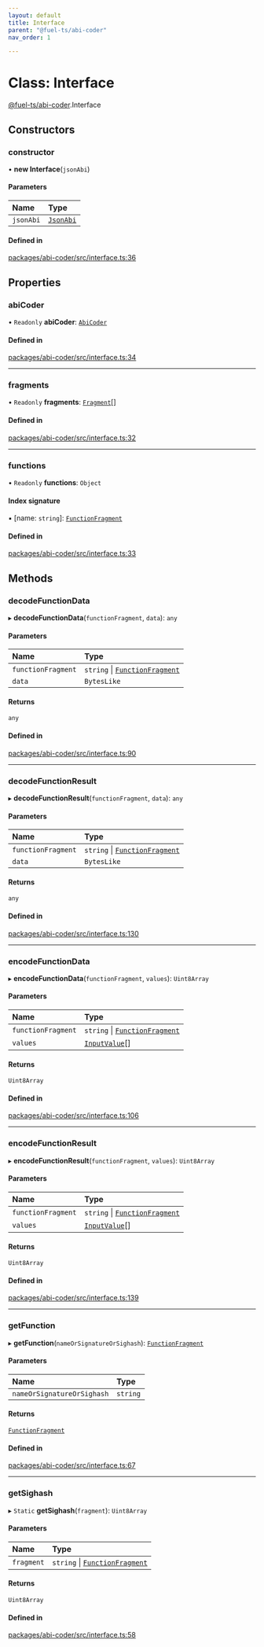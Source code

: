 ```yaml
---
layout: default
title: Interface
parent: "@fuel-ts/abi-coder"
nav_order: 1

---
```


# Class: Interface

[@fuel-ts/abi-coder](../index.md).Interface

## Constructors

### constructor

• **new Interface**(`jsonAbi`)

#### Parameters

| Name | Type |
| :------ | :------ |
| `jsonAbi` | [`JsonAbi`](../index.md#jsonabi) |

#### Defined in

[packages/abi-coder/src/interface.ts:36](https://github.com/FuelLabs/fuels-ts/blob/master/packages/abi-coder/src/interface.ts#L36)

## Properties

### abiCoder

• `Readonly` **abiCoder**: [`AbiCoder`](AbiCoder.md)

#### Defined in

[packages/abi-coder/src/interface.ts:34](https://github.com/FuelLabs/fuels-ts/blob/master/packages/abi-coder/src/interface.ts#L34)

___

### fragments

• `Readonly` **fragments**: [`Fragment`](Fragment.md)[]

#### Defined in

[packages/abi-coder/src/interface.ts:32](https://github.com/FuelLabs/fuels-ts/blob/master/packages/abi-coder/src/interface.ts#L32)

___

### functions

• `Readonly` **functions**: `Object`

#### Index signature

▪ [name: `string`]: [`FunctionFragment`](FunctionFragment.md)

#### Defined in

[packages/abi-coder/src/interface.ts:33](https://github.com/FuelLabs/fuels-ts/blob/master/packages/abi-coder/src/interface.ts#L33)

## Methods

### decodeFunctionData

▸ **decodeFunctionData**(`functionFragment`, `data`): `any`

#### Parameters

| Name | Type |
| :------ | :------ |
| `functionFragment` | `string` \| [`FunctionFragment`](FunctionFragment.md) |
| `data` | `BytesLike` |

#### Returns

`any`

#### Defined in

[packages/abi-coder/src/interface.ts:90](https://github.com/FuelLabs/fuels-ts/blob/master/packages/abi-coder/src/interface.ts#L90)

___

### decodeFunctionResult

▸ **decodeFunctionResult**(`functionFragment`, `data`): `any`

#### Parameters

| Name | Type |
| :------ | :------ |
| `functionFragment` | `string` \| [`FunctionFragment`](FunctionFragment.md) |
| `data` | `BytesLike` |

#### Returns

`any`

#### Defined in

[packages/abi-coder/src/interface.ts:130](https://github.com/FuelLabs/fuels-ts/blob/master/packages/abi-coder/src/interface.ts#L130)

___

### encodeFunctionData

▸ **encodeFunctionData**(`functionFragment`, `values`): `Uint8Array`

#### Parameters

| Name | Type |
| :------ | :------ |
| `functionFragment` | `string` \| [`FunctionFragment`](FunctionFragment.md) |
| `values` | [`InputValue`](../index.md#inputvalue)[] |

#### Returns

`Uint8Array`

#### Defined in

[packages/abi-coder/src/interface.ts:106](https://github.com/FuelLabs/fuels-ts/blob/master/packages/abi-coder/src/interface.ts#L106)

___

### encodeFunctionResult

▸ **encodeFunctionResult**(`functionFragment`, `values`): `Uint8Array`

#### Parameters

| Name | Type |
| :------ | :------ |
| `functionFragment` | `string` \| [`FunctionFragment`](FunctionFragment.md) |
| `values` | [`InputValue`](../index.md#inputvalue)[] |

#### Returns

`Uint8Array`

#### Defined in

[packages/abi-coder/src/interface.ts:139](https://github.com/FuelLabs/fuels-ts/blob/master/packages/abi-coder/src/interface.ts#L139)

___

### getFunction

▸ **getFunction**(`nameOrSignatureOrSighash`): [`FunctionFragment`](FunctionFragment.md)

#### Parameters

| Name | Type |
| :------ | :------ |
| `nameOrSignatureOrSighash` | `string` |

#### Returns

[`FunctionFragment`](FunctionFragment.md)

#### Defined in

[packages/abi-coder/src/interface.ts:67](https://github.com/FuelLabs/fuels-ts/blob/master/packages/abi-coder/src/interface.ts#L67)

___

### getSighash

▸ `Static` **getSighash**(`fragment`): `Uint8Array`

#### Parameters

| Name | Type |
| :------ | :------ |
| `fragment` | `string` \| [`FunctionFragment`](FunctionFragment.md) |

#### Returns

`Uint8Array`

#### Defined in

[packages/abi-coder/src/interface.ts:58](https://github.com/FuelLabs/fuels-ts/blob/master/packages/abi-coder/src/interface.ts#L58)
